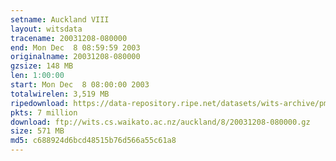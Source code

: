 ```yaml
---
setname: Auckland VIII
layout: witsdata
tracename: 20031208-080000
end: Mon Dec  8 08:59:59 2003
originalname: 20031208-080000
gzsize: 148 MB
len: 1:00:00
start: Mon Dec  8 08:00:00 2003
totalwirelen: 3,519 MB
ripedownload: https://data-repository.ripe.net/datasets/wits-archive/pma/long/auck/8//20031208-080000.gz
pkts: 7 million
download: ftp://wits.cs.waikato.ac.nz/auckland/8/20031208-080000.gz
size: 571 MB
md5: c688924d6bcd48515b76d566a55c61a8
---
```

